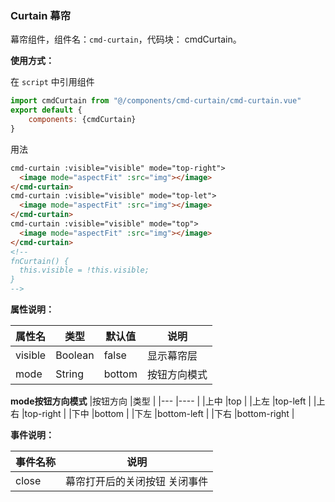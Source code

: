### Curtain 幕帘

幕帘组件，组件名：``cmd-curtain``，代码块： cmdCurtain。

**使用方式：**

在 ``script`` 中引用组件 

```javascript
import cmdCurtain from "@/components/cmd-curtain/cmd-curtain.vue"
export default {
    components: {cmdCurtain}
}
```

用法

```html
cmd-curtain :visible="visible" mode="top-right">
  <image mode="aspectFit" :src="img"></image>
</cmd-curtain>
cmd-curtain :visible="visible" mode="top-let">
  <image mode="aspectFit" :src="img"></image>
</cmd-curtain>
cmd-curtain :visible="visible" mode="top">
  <image mode="aspectFit" :src="img"></image>
</cmd-curtain>
<!-- 
fnCurtain() {
  this.visible = !this.visible;
}
-->
```

**属性说明：**

|属性名	|类型		|默认值	|说明					|
|---		|----		|---		|---					|
|visible|Boolean|false	|显示幕帘层			|
|mode		|String	|bottom	|按钮方向模式	|

**mode按钮方向模式**
|按钮方向	|类型					|
|---			|----					|
|上中			|top					|
|上左			|top-left			|
|上右			|top-right		|
|下中			|bottom				|
|下左			|bottom-left	|
|下右			|bottom-right	|

**事件说明：**

|事件名称	|说明													|
|---			|---													|
|close		|幕帘打开后的关闭按钮 关闭事件|
